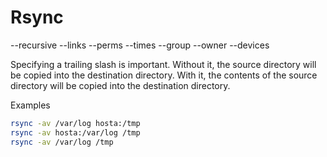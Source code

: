 # Rsync


--recursive
--links
--perms
--times
--group
--owner
--devices

Specifying a trailing slash is important. Without it, the source directory will be copied into the destination directory. With it, the contents of the source directory will be copied into the destination directory.


Examples
```bash
rsync -av /var/log hosta:/tmp
rsync -av hosta:/var/log /tmp
rsync -av /var/log /tmp
```